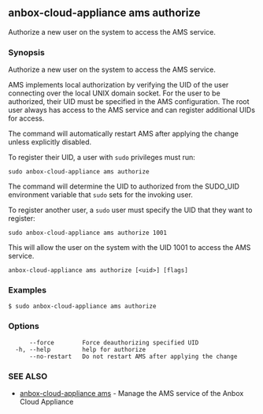 ## anbox-cloud-appliance ams authorize

Authorize a new user on the system to access the AMS service.

### Synopsis

Authorize a new user on the system to access the AMS service.

AMS implements local authorization by verifying the UID of the user connecting
over the local UNIX domain socket. For the user to be authorized, their
UID must be specified in the AMS configuration. The root user always has access
to the AMS service and can register additional UIDs for access.

The command will automatically restart AMS after applying the change unless
explicitly disabled.

To register their UID, a user with `sudo` privileges must run:

    sudo anbox-cloud-appliance ams authorize

The command will determine the UID to authorized from the SUDO_UID environment
variable that `sudo` sets for the invoking user.

To register another user, a `sudo` user must specify the UID that they want to register:

    sudo anbox-cloud-appliance ams authorize 1001

This will allow the user on the system with the UID 1001 to access the AMS
service.


```
anbox-cloud-appliance ams authorize [<uid>] [flags]
```

### Examples

```
$ sudo anbox-cloud-appliance ams authorize
```

### Options

```
      --force        Force deauthorizing specified UID
  -h, --help         help for authorize
      --no-restart   Do not restart AMS after applying the change
```

### SEE ALSO

* [anbox-cloud-appliance ams](anbox-cloud-appliance_ams.md)	 - Manage the AMS service of the Anbox Cloud Appliance

